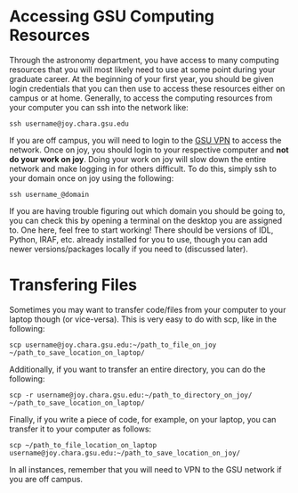 # Accessing GSU Computing Resources

Through the astronomy department, you have access to many computing resources that you will most likely need to use at some point during your graduate career. At the beginning of your first year, you should be given login credentials that you can then use to access these resources either on campus or at home. Generally, to access the computing resources from your computer you can ssh into the network like:

	ssh username@joy.chara.gsu.edu

If you are off campus, you will need to login to the [GSU VPN](https://technology.gsu.edu/technology-services/it-services/security/virtual-private-network/) to access the network. Once on joy, you should login to your respective computer and **not do your work on joy**. Doing your work on joy will slow down the entire network and make logging in for others difficult. To do this, simply ssh to your domain once on joy using the following:

	ssh username_@domain

If you are having trouble figuring out which domain you should be going to, you can check this by opening a terminal on the desktop you are assigned to. One here, feel free to start working! There should be versions of IDL, Python, IRAF, etc. already installed for you to use, though you can add newer versions/packages locally if you need to (discussed later).

# Transfering Files

Sometimes you may want to transfer code/files from your computer to your laptop though (or vice-versa). This is very easy to do with scp, like in the following:

	scp username@joy.chara.gsu.edu:~/path_to_file_on_joy ~/path_to_save_location_on_laptop/

Additionally, if you want to transfer an entire directory, you can do the following:

	scp -r username@joy.chara.gsu.edu:~/path_to_directory_on_joy/ ~/path_to_save_location_on_laptop/

Finally, if you write a piece of code, for example, on your laptop, you can transfer it to your computer as follows:

	scp ~/path_to_file_location_on_laptop username@joy.chara.gsu.edu:~/path_to_save_location_on_joy/

In all instances, remember that you will need to VPN to the GSU network if you are off campus.
